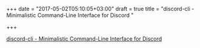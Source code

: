 +++
date = "2017-05-02T05:10:05+03:00"
draft = true
title = "discord-cli - Minimalistic Command-Line Interface for Discord "

+++

<p><a href="https://t.co/9U1lBjSbhO">discord-cli - Minimalistic Command-Line Interface for Discord </a></p>